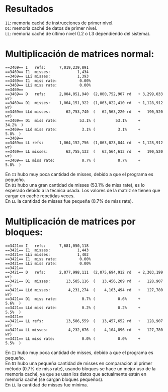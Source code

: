 # Resultados

`I1`: memoria caché de instrucciones de primer nivel.  
`D1`: memoria caché de datos de primer nivel.  
`LL`: memoria caché de último nivel (L2 o L3 dependiendo del sistema).  

# Multiplicación de matrices normal:
```
==3469== I   refs:      7,019,239,891
==3469== I1  misses:            1,434
==3469== LLi misses:            1,393
==3469== I1  miss rate:          0.00%
==3469== LLi miss rate:          0.00%
==3469== 
==3469== D   refs:      2,004,051,940  (2,000,752,907 rd   + 3,299,033 wr)
==3469== D1  misses:    1,064,151,322  (1,063,022,410 rd   + 1,128,912 wr)
==3469== LLd misses:       62,753,740  (   62,563,220 rd   +   190,520 wr)
==3469== D1  miss rate:          53.1% (         53.1%     +      34.2%  )
==3469== LLd miss rate:           3.1% (          3.1%     +       5.8%  )
==3469== 
==3469== LL refs:       1,064,152,756  (1,063,023,844 rd   + 1,128,912 wr)
==3469== LL misses:        62,755,133  (   62,564,613 rd   +   190,520 wr)
==3469== LL miss rate:            0.7% (          0.7%     +       5.8%  )
```

En `I1` hubo muy poca cantidad de misses, debido a que el programa es pequeño.  
En `D1` hubo una gran cantidad de misses (53.1% de miss rate), es lo esperado
debido a la técnica usada. Los valores de la matriz se tienen que cargar en 
caché repetidas veces.  
En `LL` la cantidad de misses fue pequeña (0.7% de miss rate).

# Multiplicación de matrices por bloques:

```
==3421== I   refs:      7,681,050,118
==3421== I1  misses:            1,443
==3421== LLi misses:            1,402
==3421== I1  miss rate:          0.00%
==3421== LLi miss rate:          0.00%
==3421== 
==3421== D   refs:      2,077,998,111  (2,075,694,912 rd   + 2,303,199 wr)
==3421== D1  misses:       13,585,116  (   13,456,209 rd   +   128,907 wr)
==3421== LLd misses:        4,231,274  (    4,103,494 rd   +   127,780 wr)
==3421== D1  miss rate:           0.7% (          0.6%     +       5.6%  )
==3421== LLd miss rate:           0.2% (          0.2%     +       5.5%  )
==3421== 
==3421== LL refs:          13,586,559  (   13,457,652 rd   +   128,907 wr)
==3421== LL misses:         4,232,676  (    4,104,896 rd   +   127,780 wr)
==3421== LL miss rate:            0.0% (          0.0%     +       5.5%  )

```

En `I1` hubo muy poca cantidad de misses, debido a que el programa es pequeño.  
En `D1` hubo una pequeña cantidad de misses en comparación al primer método
(0.7% de miss rate), usando bloques se hace un mejor uso de la memoria caché, ya
que se usan los datos que actualmente están en memoria caché (se cargan bloques
pequeños).  
En `LL` la cantidad de misses fue mínima.
